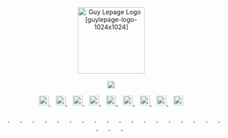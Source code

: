 <div align="center">
  <a href="https://guylepage.com">
    <picture>
      <source 
        media="(prefers-color-scheme: dark)" 
        srcset="https://user-images.githubusercontent.com/1711854/227265277-3e002be4-faef-4f63-8508-c4f67daccee4.png" width="150" alt="Guy Lepage Logo [guylepage-logo-rev-1024x1024]">
      <img src="https://user-images.githubusercontent.com/1711854/228915760-dc8b1adc-bd36-4863-8acc-56db046e73b1.png" width="150" alt="Guy Lepage Logo [guylepage-logo-1024x1024]">
    </picture>
  </a>
</div>
<br/>
<div align="center">
  <picture>
    <source media="(prefers-color-scheme: dark)" 
      srcset="https://github-readme-stats-guylepage3.vercel.app/api?username=guylepage3&show_icons=false&bg_color=ffffff00&title_color=ffffff&icon_color=ffffff&text_color=ffffff&hide_border=false&border_color=444c56&count_private=true&include_all_commits=true&hide_title=true&hide_rank=true&hide=prs&hide=issues&hide=contribs">
    <img src="https://github-readme-stats-guylepage3.vercel.app/api?username=guylepage3&show_icons=false&bg_color=000000&title_color=ffffff&icon_color=ffffff&text_color=ffffff&hide_border=true&border_color=d1d7dd&count_private=true&include_all_commits=true&hide=contribs&custom_title=GitHub%20Stats&hide_title=true&ring_color=ffffff&card_width=290">
  </picture>
</div>
  <br/>
<div align="center">
  <a href="https://twitter.com/guylepage3" target="_blank">
    <picture>
      <source 
        media="(prefers-color-scheme: dark)" 
        srcset="https://ico.vercel.app/twitter/ffffff"  width="22px">
      <img src="https://ico.vercel.app/twitter/000000"  width="22px">
    </picture>
  </a>
  &nbsp;&nbsp;
  <a href="https://www.linkedin.com/in/guylepage/" target="_blank">
    <picture>
      <source 
        media="(prefers-color-scheme: dark)" 
        srcset="https://ico.vercel.app/linkedin/ffffff"  width="22px">
      <img src="https://ico.vercel.app/linkedin/000000"  width="22px">
    </picture>
  </a>
  &nbsp;&nbsp;
  <a href="https://github.com/guylepage3" target="_blank">
    <picture>
      <source 
        media="(prefers-color-scheme: dark)" 
        srcset="https://ico.vercel.app/github/ffffff"  width="22px">
      <img src="https://ico.vercel.app/github/000000"  width="22px">
    </picture>
  </a>
  &nbsp;&nbsp;
  <a href="https://medium.com/@guylepage3" target="_blank">
    <picture>
      <source 
        media="(prefers-color-scheme: dark)" 
        srcset="https://ico.vercel.app/medium/ffffff"  width="22px">
      <img src="https://ico.vercel.app/medium/000000"  width="22px">
    </picture>
  </a>
  &nbsp;&nbsp;
  <a href="#" target="_blank">
    <picture>
      <source 
        media="(prefers-color-scheme: dark)" 
        srcset="https://ico.vercel.app/bitcoin/ffffff"  width="22px">
      <img src="https://ico.vercel.app/bitcoin/000000"  width="22px">
    </picture>
  </a>
  &nbsp;&nbsp;
  <a href="#" target="_blank">
    <picture>
      <source 
        media="(prefers-color-scheme: dark)" 
        srcset="https://ico.vercel.app/behance/ffffff"  width="22px">
      <img src="https://ico.vercel.app/behance/000000"  width="22px">
    </picture>
  </a>
  &nbsp;&nbsp;
  <a href="#" target="_blank">
    <picture>
      <source 
        media="(prefers-color-scheme: dark)" 
        srcset="https://ico.vercel.app/dribbble/ffffff"  width="22px">
      <img src="https://ico.vercel.app/dribbble/000000"  width="22px">
    </picture>
  </a>
  &nbsp;&nbsp;
  <a href="https://goodreads.com/guylepage3" target="_blank">
    <picture>
      <source 
        media="(prefers-color-scheme: dark)" 
        srcset="https://ico.vercel.app/goodreads/ffffff"  width="22px">
      <img src="https://ico.vercel.app/goodreads/000000"  width="22px">
    </picture>
  </a>
  &nbsp;&nbsp;
  <a href="https://www.buymeacoffee.com/guylepage3" target="_blank">
    <picture>
      <source 
        media="(prefers-color-scheme: dark)" 
        srcset="https://ico.vercel.app/buymeacoffee/ffffff"  width="22px">
      <img src="https://ico.vercel.app/buymeacoffee/000000"  width="22px">
    </picture>
  </a>
</div>
  <br/>
<div align="center" style="display: inline_block">
  <a href="#" target="_blank">
    <picture>
      <source 
        media="(prefers-color-scheme: dark)" 
        srcset="https://ico.vercel.app/figma/444c56"  width="16px">
      <img src="https://ico.vercel.app/figma/000000"  width="16px">
    </picture>
  </a>
  &nbsp;
  <a href="#" target="_blank">
    <picture>
      <source 
        media="(prefers-color-scheme: dark)" 
        srcset="https://ico.vercel.app/adobeindesign/444c56"  width="16px">
      <img src="https://ico.vercel.app/adobeindesign/000000"  width="16px">
    </picture>
  </a>
  &nbsp;
  <a href="#" target="_blank">
    <picture>
      <source 
        media="(prefers-color-scheme: dark)" 
        srcset="https://ico.vercel.app/adobeillustrator/444c56"  width="16px">
      <img src="https://ico.vercel.app/adobeillustrator/000000"  width="16px">
    </picture>
  </a>
  &nbsp;
  <a href="#" target="_blank">
    <picture>
      <source 
        media="(prefers-color-scheme: dark)" 
        srcset="https://ico.vercel.app/adobephotoshop/444c56"  width="16px">
      <img src="https://ico.vercel.app/adobephotoshop/000000"  width="16px">
    </picture>
  </a>
  &nbsp;
  <a href="#" target="_blank">
    <picture>
      <source 
        media="(prefers-color-scheme: dark)" 
        srcset="https://ico.vercel.app/autodesk/444c56"  width="16px">
      <img src="https://ico.vercel.app/autodesk/000000"  width="16px">
    </picture>
  </a>
  &nbsp;
  <a href="#" target="_blank">
    <picture>
      <source 
        media="(prefers-color-scheme: dark)" 
        srcset="https://ico.vercel.app/apple/444c56"  width="16px">
      <img src="https://ico.vercel.app/apple/000000"  width="16px">
    </picture>
  </a>
  &nbsp;
  <a href="https://developer.mozilla.org/en-US/docs/Learn/Getting_started_with_the_web/JavaScript_basics" target="_blank">
    <picture>
      <source 
        media="(prefers-color-scheme: dark)" 
        srcset="https://ico.vercel.app/javascript/444c56" width="16px">
      <img src="https://ico.vercel.app/javascript/000000" width="16px">
    </picture>
  </a>
  &nbsp;
  <a href="https://www.typescriptlang.org/" target="_blank">
    <picture>
      <source 
        media="(prefers-color-scheme: dark)" 
        srcset="https://ico.vercel.app/typescript/444c56" width="16px">
      <img src="https://ico.vercel.app/typescript/000000" width="16px">
    </picture>
  </a>
  &nbsp;
  <a href="https://nextjs.org/" target="_blank">
    <picture>
      <source 
        media="(prefers-color-scheme: dark)" 
        srcset="https://ico.vercel.app/nextdotjs/444c56"  width="16px">
      <img src="https://ico.vercel.app/nextdotjs/000000"  width="16px">
    </picture>
  </a>
  &nbsp;
  <a href="https://react.dev/" target="_blank">
    <picture>
      <source 
        media="(prefers-color-scheme: dark)" 
        srcset="https://ico.vercel.app/react/444c56"  width="16px">
      <img src="https://ico.vercel.app/react/000000"  width="16px">
    </picture>
  </a>
  &nbsp;
  <a href="https://nodejs.org/" target="_blank">
    <picture>
      <source 
        media="(prefers-color-scheme: dark)" 
        srcset="https://ico.vercel.app/nodedotjs/444c56"  width="16px">
      <img src="https://ico.vercel.app/nodedotjs/000000"  width="16px">
    </picture>
  </a>
  &nbsp;
  <a href="https://developer.mozilla.org/en-US/docs/Glossary/HTML5" target="_blank">
    <picture>
      <source 
        media="(prefers-color-scheme: dark)" 
        srcset="https://ico.vercel.app/html5/444c56"  width="16px">
      <img src="https://ico.vercel.app/html5/000000"  width="16px">
    </picture>
  </a>
  &nbsp;
  <a href="https://github.com/css-modules/css-modules" target="_blank">
    <picture>
      <source 
        media="(prefers-color-scheme: dark)" 
        srcset="https://ico.vercel.app/cssmodules/444c56"  width="16px">
      <img src="https://ico.vercel.app/cssmodules/000000"  width="16px">
    </picture>
  </a>
  &nbsp;
  <a href="https://postcss.org/" target="_blank">
    <picture>
      <source 
        media="(prefers-color-scheme: dark)" 
        srcset="https://ico.vercel.app/postcss/444c56"  width="16px">
      <img src="https://ico.vercel.app/postcss/000000"  width="16px">
    </picture>
  </a>
  &nbsp;
  <a href="https://github.com/postcss/autoprefixer" target="_blank">
    <picture>
      <source 
        media="(prefers-color-scheme: dark)" 
        srcset="https://ico.vercel.app/autoprefixer/444c56"  width="16px">
      <img src="https://ico.vercel.app/autoprefixer/000000"  width="16px">
    </picture>
  </a>
  &nbsp;
  <a href="https://developer.mozilla.org/en-US/docs/Web/CSS" target="_blank">
    <picture>
      <source 
        media="(prefers-color-scheme: dark)" 
        srcset="https://ico.vercel.app/css3/444c56"  width="16px">
      <img src="https://ico.vercel.app/css3/000000"  width="16px">
    </picture>
  </a>
  &nbsp;
  <a href="https://tailwindcss.com/" target="_blank">
    <picture>
      <source 
        media="(prefers-color-scheme: dark)" 
        srcset="https://ico.vercel.app/tailwindcss/444c56"  width="16px">
      <img src="https://ico.vercel.app/tailwindcss/000000"  width="16px">
    </picture>
  </a>
  &nbsp;
  <a href="https://vercel.com/" target="_blank">
    <picture>
      <source 
        media="(prefers-color-scheme: dark)" 
        srcset="https://ico.vercel.app/vercel/444c56"  width="16px">
      <img src="https://ico.vercel.app/vercel/000000"  width="16px">
    </picture>
  </a>
  &nbsp;
  <a href="https://pnpm.io/" target="_blank">
    <picture>
      <source 
        media="(prefers-color-scheme: dark)" 
        srcset="https://ico.vercel.app/pnpm/444c56"  width="16px">
      <img src="https://ico.vercel.app/pnpm/000000"  width="16px">
    </picture>
  </a>
  &nbsp;
  <a href="https://git-scm.com/" target="_blank">
    <picture>
      <source 
        media="(prefers-color-scheme: dark)" 
        srcset="https://ico.vercel.app/git/444c56"  width="16px">
      <img src="https://ico.vercel.app/git/000000"  width="16px">
    </picture>
  </a>
  &nbsp;
  <a href="#" target="_blank">
    <picture>
      <source 
        media="(prefers-color-scheme: dark)" 
        srcset="https://ico.vercel.app/visualstudiocode/444c56"  width="16px">
      <img src="https://ico.vercel.app/visualstudiocode/000000"  width="16px">
    </picture>
  </a>
  &nbsp;
  <a href="https://stackshare.io/guylepage33/guylepage-com" target="_blank">
    <picture>
      <source 
        media="(prefers-color-scheme: dark)" 
        srcset="https://ico.vercel.app/stackshare/444c56"  width="16px">
      <img src="https://ico.vercel.app/stackshare/000000"  width="16px">
    </picture>
  </a>
</div>
